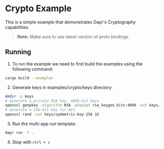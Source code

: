 # Crypto Example

This is a simple example that demonstrates Dapr's Cryptography capabilities.

> **Note:** Make sure to use latest version of proto bindings.

## Running

1. To run the example we need to first build the examples using the following command:

<!-- STEP
name: Build
background: false
sleep: 30
timeout: 60
-->

```bash
cargo build --examples
```

<!-- END_STEP -->

2. Generate keys in examples/crypto/keys directory:

<!-- STEP
name: Generate keys
background: false
sleep: 5
timeout_seconds: 30
-->

```bash
mkdir -p keys
# Generate a private RSA key, 4096-bit keys
openssl genpkey -algorithm RSA -pkeyopt rsa_keygen_bits:4096 -out keys/rsa-private-key.pem
# Generate a 256-bit key for AES
openssl rand -out keys/symmetric-key-256 32
```

<!-- END_STEP -->

3. Run the multi-app run template:

<!-- STEP
name: Run multi-app
output_match_mode: substring
match_order: none
expected_stdout_lines:
  - '== APP - crypto-example == Successfully Decrypted String'
  - '== APP - crypto-example == Successfully Decrypted Image'
background: true
sleep: 30
timeout_seconds: 90
-->

```bash
dapr run -f .
```

<!-- END_STEP -->

4. Stop with `ctrl + c`
